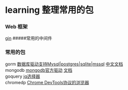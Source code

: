 # learning 整理常用的包
### Web 框架
[gin](https://github.com/gin-gonic/gin)
#####常用的中间件
> 
>
### 常用的包
gorm [数据库驱动支持Mysql|postgres|sqlite|mssql](https://github.com/jinzhu/gorm) [中文文档](https://jasperxu.github.io/gorm-zh/database.html#dbc)  
mongodb [mongodb官方驱动](https://github.com/mongodb/mongo-go-driver) [文档](https://docs.mongodb.com/manual/tutorial/insert-documents/)  
goquery [jq选择器](https://github.com/PuerkitoBio/goquery)  
chromedp [Chrome DevTools协议的浏览器](https://github.com/chromedp/chromedp)